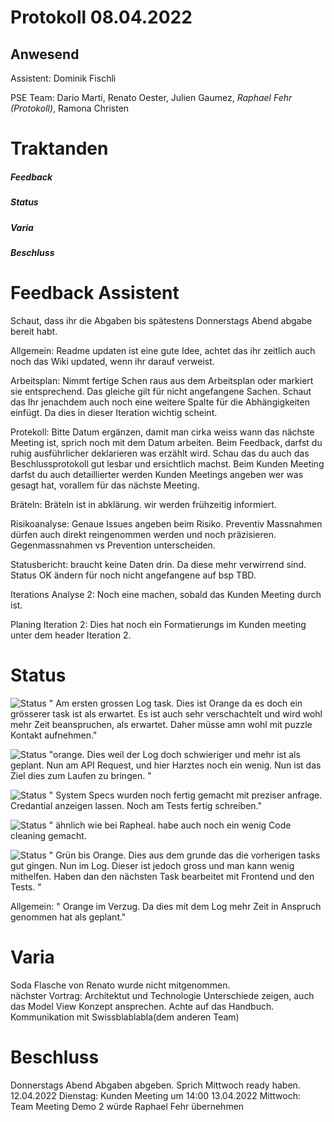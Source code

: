 # Protokoll 08.04.2022
## Anwesend 
Assistent: Dominik Fischli

PSE Team: Dario Marti, Renato Oester, Julien Gaumez, *Raphael Fehr (Protokoll)*, Ramona Christen

# Traktanden

##### Feedback 

##### Status

##### Varia 

##### Beschluss

# Feedback Assistent
Schaut, dass ihr die Abgaben bis spätestens Donnerstags Abend abgabe bereit habt.

Allgemein:
Readme updaten ist eine gute Idee, achtet das ihr zeitlich auch noch das Wiki updated, wenn ihr darauf verweist. 

Arbeitsplan:
Nimmt fertige Schen raus aus dem Arbeitsplan oder markiert sie entsprechend. Das gleiche gilt für nicht angefangene Sachen.
Schaut das Ihr jenachdem auch noch eine weitere Spalte für die Abhängigkeiten einfügt. Da dies in dieser Iteration wichtig scheint.

Protekoll:
Bitte Datum ergänzen, damit man cirka weiss wann das nächste Meeting ist, sprich noch mit dem Datum arbeiten. Beim Feedback, darfst du ruhig ausführlicher deklarieren was erzählt wird. Schau das du auch das Beschlussprotokoll gut lesbar und ersichtlich machst. 
Beim Kunden Meeting darfst du auch detaillierter werden 
Kunden Meetings angeben wer was gesagt hat, vorallem für das nächste Meeting.

Bräteln:
Bräteln ist in abklärung. wir werden frühzeitig informiert.

Risikoanalyse:
Genaue Issues angeben beim Risiko.
Preventiv Massnahmen dürfen auch direkt reingenommen werden und noch präzisieren. 
Gegenmassnahmen vs Prevention unterscheiden. 

Statusbericht:
braucht keine Daten drin. Da diese mehr verwirrend sind. Status OK ändern für noch nicht angefangene auf bsp TBD. 

Iterations Analyse 2:
Noch eine machen, sobald das Kunden Meeting durch ist. 

Planing Iteration 2:
Dies hat noch ein Formatierungs im Kunden meeting unter dem header Iteration 2. 



# Status
![Status](https://img.shields.io/badge/Ramona_Christen-Status-orange)
" Am ersten grossen Log task. Dies ist Orange da es doch ein grösserer task ist als erwartet. Es ist auch sehr verschachtelt und wird wohl mehr Zeit beanspruchen, als erwartet. Daher müsse amn wohl mit puzzle Kontakt aufnehmen."



![Status](https://img.shields.io/badge/Dario_Marti-Status-orange)
"orange. Dies weil der Log doch schwieriger und mehr ist als geplant. Nun am API Request, und hier Harztes noch ein wenig. Nun ist das Ziel dies zum Laufen zu bringen. "



![Status](https://img.shields.io/badge/Renat_Oester-Status-green)
" System Specs wurden noch fertig gemacht mit preziser anfrage. Credantial anzeigen lassen. Noch am Tests fertig schreiben." 



![Status](https://img.shields.io/badge/Julien_Gaumez-Status-orange)
" ähnlich wie bei Rapheal. habe auch noch ein wenig Code cleaning gemacht. 


![Status](https://img.shields.io/badge/Raphael_Fehr-Status-orange)
" Grün bis Orange. Dies aus dem grunde das die vorherigen tasks gut gingen. Nun im Log. Dieser ist jedoch gross und man kann wenig mithelfen. Haben dan den nächsten Task bearbeitet mit Frontend und den Tests. "

Allgemein:
" Orange im Verzug. Da dies mit dem Log mehr Zeit in Anspruch genommen hat als geplant."




# Varia 
Soda Flasche von Renato wurde nicht mitgenommen.  
nächster Vortrag: Architektut und Technologie
Unterschiede zeigen, auch das Model View Konzept ansprechen. Achte auf das Handbuch. Kommunikation mit Swissblablabla(dem anderen Team) 






# Beschluss 

Donnerstags Abend Abgaben abgeben. Sprich Mittwoch ready haben. 
12.04.2022 Dienstag: Kunden Meeting um 14:00 
13.04.2022 Mittwoch: Team Meeting 
Demo 2 würde Raphael Fehr übernehmen 



